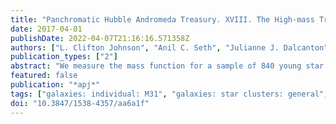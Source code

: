 ```yaml
---
title: "Panchromatic Hubble Andromeda Treasury. XVIII. The High-mass Truncation of the Star Cluster Mass Function"
date: 2017-04-01
publishDate: 2022-04-07T21:16:16.571358Z
authors: ["L. Clifton Johnson", "Anil C. Seth", "Julianne J. Dalcanton", "Lori C. Beerman", "Morgan Fouesneau", "Daniel R. Weisz", "Timothy A. Bell", "Andrew E. Dolphin", "Karin Sandstrom", "Benjamin F. Williams"]
publication_types: ["2"]
abstract: "We measure the mass function for a sample of 840 young star clusters with ages between 10 and 300 Myr observed by the Panchromatic Hubble Andromeda Treasury (PHAT) survey in M31. The data show clear evidence of a high-mass truncation: only 15 clusters more massive than 10$^4$ M$_ensuremathødot $ are observed, compared to the ensuremath∼100 expected for a canonical M$^-2$ pure power-law mass function with the same total number of clusters above the catalog completeness limit. Adopting a Schechter function parameterization, we fit a characteristic truncation mass of M$_c$=8.5$_-1.8$$^+2.8$× 10$^3$ M $_ensuremathødot$. Although previous studies have measured cluster mass function truncations, the characteristic truncation mass we measure is the lowest ever reported. Combining this M31 measurement with previous results, we find that the cluster mass function truncation correlates strongly with the characteristic star formation rate surface density of the host galaxy, where M$_c$∝ < ensuremathΣ $_SFR$> $^ensuremath∼ 1.1$. We also find evidence that suggests the observed M $_ c $-ensuremathΣ $_SFR$ relation also applies to globular clusters, linking the two populations via a common formation pathway. If so, globular cluster mass functions could be useful tools for constraining the star formation properties of their progenitor host galaxies in the early universe."
featured: false
publication: "*apj*"
tags: ["galaxies: individual: M31", "galaxies: star clusters: general", "galaxies: star formation", "globular clusters: general", "Astrophysics - Astrophysics of Galaxies"]
doi: "10.3847/1538-4357/aa6a1f"
---
```



